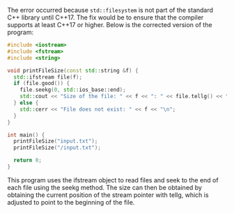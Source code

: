 The error occurred because `std::filesystem` is not part of the standard C++ library until C++17. The fix would be to ensure that the compiler supports at least C++17 or higher. Below is the corrected version of the program:

```cpp
#include <iostream>
#include <fstream>
#include <string>

void printFileSize(const std::string &f) {
  std::ifstream file(f);
  if (file.good()) {
    file.seekg(0, std::ios_base::end);
    std::cout << "Size of the file: " << f << ": " << file.tellg() << " bytes\n";
  } else {
    std::cerr << "File does not exist: " << f << "\n";
  }
}

int main() {
  printFileSize("input.txt");
  printFileSize("/input.txt");

  return 0;
}
```

This program uses the ifstream object to read files and seek to the end of each file using the seekg method. The size can then be obtained by obtaining the current position of the stream pointer with tellg, which is adjusted to point to the beginning of the file.
